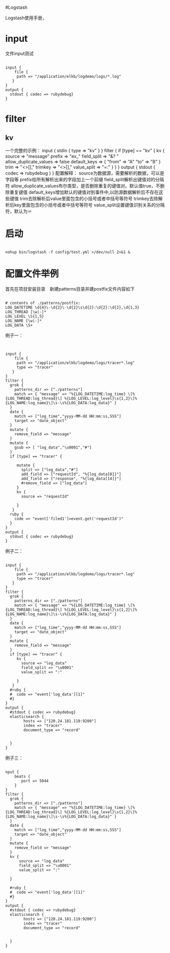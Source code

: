 #Logstash

Logstash使用手册，

# input

文件input测试

```

input {
    file {
     path => "/application/elkb/logdemo/logs/*.log"
   }
}
output {
  stdout { codec => rubydebug}
}

```

# filter

## kv

一个完整的示例：
input { stdin { type => "kv" } }
filter {
    if [type] == "kv" {
        kv {
            source => "message"
            prefix => "ex_"
            field_split => "&? "
            allow_duplicate_values => false
            default_keys => {
                "from" => "A"
                "to" => "B"
            }
            trim => "<>\[\],"
            trimkey => "<>\[\],"
            value_split => "=:"
        }
    }
}
output { stdout { codec => rubydebug } }
配置解释：
source为数据源，需要解析的数据，可以是字段等
prefix给所有解析出来的字段加上一个前缀
field_split解析出键值对的分隔符
allow_duplicate_values布尔类型，是否删除重复的键值对。默认值true，不删除重复键值
default_keys增加默认的键值对到事件中,以防源数据解析后不存在这些键值
trim去除解析后value里面包含的小括号或者中括号等符号
trimkey去除解析后key里面包含的小括号或者中括号等符号
value_split设置键值识别关系的分隔符，默认为＝

# 启动

```

nohup bin/logstash -f config/test.yml >/dev/null 2>&1 &

```
# 配置文件举例

首先在项目安装目录　新建patterns目录并建postfix文件内容如下
```

# contents of ./patterns/postfix:
LOG_DATETIME \d{4}\-\d{2}\-\d{2}\s\d{2}:\d{2}:\d{2},\d{1,3}
LOG_THREAD [\w|-]*
LOG_LEVEL \S{1,5}
LOG_NAME [\w|-]*
LOG_DATA \S+

```

例子一：

```


input {
    file {
     path => "/application/elkb/logdemo/logs/tracer*.log"
     type => "tracer"
   }
}
filter {
  grok {
    patterns_dir => ["./patterns"]
    match => { "message" => "%{LOG_DATETIME:log_time} \[%{LOG_THREAD:log_thread}\] %{LOG_LEVEL:log_level}\s{1,2}\[%{LOG_NAME:log_name}\]\s-\s%{LOG_DATA:log_data}" }
  }
  date {
    match => ["log_time","yyyy-MM-dd HH:mm:ss,SSS"]
    target => "date_object"
  }
  mutate {
    remove_field => "message"
  }
  mutate {
    gsub => [ "log_data","\u0001","#"]
  }
  if [type] == "tracer" {

     mutate {
       split => ["log_data","#"]
       add_field => ["requestId", "%{log_data[0]}"]
       add_field => ["response", "%{log_data[14]}"]
       #remove_field => ["log_data"]
     }
     kv {
       source => "requestId"

     }
   }
  ruby {
    code => "event['filed1']=event.get('requestId')"
  }
}
output {
  stdout { codec => rubydebug}
}

```

例子二：

```

input {
    file {
     path => "/application/elkb/logdemo/logs/tracer*.log"
     type => "tracer"
   }
}
filter {
  grok {
    patterns_dir => ["./patterns"]
    match => { "message" => "%{LOG_DATETIME:log_time} \[%{LOG_THREAD:log_thread}\] %{LOG_LEVEL:log_level}\s{1,2}\[%{LOG_NAME:log_name}\]\s-\s%{LOG_DATA:log_data}" }
  }
  date {
    match => ["log_time","yyyy-MM-dd HH:mm:ss,SSS"]
    target => "date_object"
  }
  mutate {
    remove_field => "message"
  }
  if [type] == "tracer" {
     kv {
       source => "log_data"
       field_split => "\u0001"
       value_split => ":"

     }
   }
  #ruby {
  #  code => "event['log_data'][1]"
  #}
}
output {
  #stdout { codec => rubydebug}
  elasticsearch {
        hosts => ["120.24.181.119:9200"]
        index => "tracer"
        document_type => "record"


  }
}

```

例子三：

```

nput {
    beats {
       port => 5044
    }
}
filter {
  grok {
    patterns_dir => ["./patterns"]
    match => { "message" => "%{LOG_DATETIME:log_time} \[%{LOG_THREAD:log_thread}\] %{LOG_LEVEL:log_level}\s{1,2}\[%{LOG_NAME:log_name}\]\s-\s%{LOG_DATA:log_data}" }
  }
  date {
    match => ["log_time","yyyy-MM-dd HH:mm:ss,SSS"]
    target => "date_object"
  }
  mutate {
    remove_field => "message"
  }
  kv {
      source => "log_data"
      field_split => "\u0001"
      value_split => ":"

  }

  #ruby {
  #  code => "event['log_data'][1]"
  #}
}
output {
  #stdout { codec => rubydebug}
  elasticsearch {
        hosts => ["120.24.181.119:9200"]
        index => "tracer"
        document_type => "record"


  }
}

```
